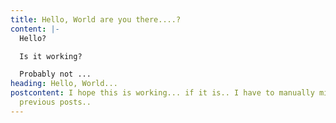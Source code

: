 ```yaml
---
title: Hello, World are you there....?
content: |-
  Hello?

  Is it working?

  Probably not ...
heading: Hello, World...
postcontent: I hope this is working... if it is.. I have to manually migrate the
  previous posts..
---
```

